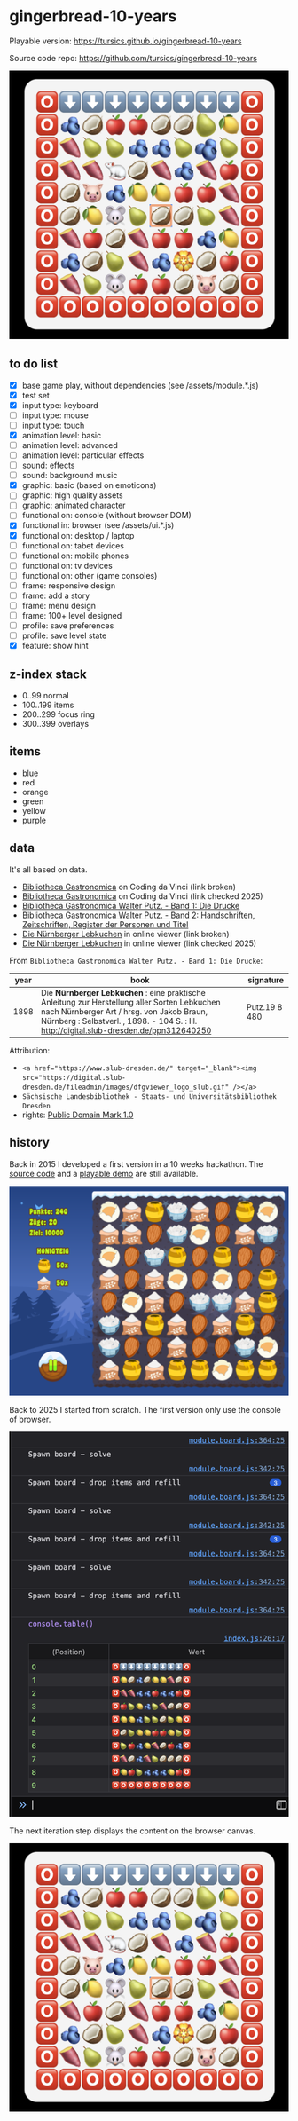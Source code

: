 # gingerbread-10-years

Playable version: https://tursics.github.io/gingerbread-10-years

Source code repo: https://github.com/tursics/gingerbread-10-years

![screenshot](/doc/emoji.png)

## to do list

- [x] base game play, without dependencies  (see /assets/module.*.js)
- [x] test set
- [x] input type: keyboard
- [ ] input type: mouse
- [ ] input type: touch
- [x] animation level: basic
- [ ] animation level: advanced
- [ ] animation level: particular effects
- [ ] sound: effects
- [ ] sound: background music
- [x] graphic: basic (based on emoticons)
- [ ] graphic: high quality assets
- [ ] graphic: animated character
- [ ] functional on: console (without browser DOM)
- [x] functional in: browser (see /assets/ui.*.js)
- [x] functional on: desktop / laptop
- [ ] functional on: tabet devices
- [ ] functional on: mobile phones
- [ ] functional on: tv devices
- [ ] functional on: other (game consoles)
- [ ] frame: responsive design
- [ ] frame: add a story
- [ ] frame: menu design
- [ ] frame: 100+ level designed
- [ ] profile: save preferences
- [ ] profile: save level state
- [x] feature: show hint

## z-index stack

- 0..99 normal
- 100..199 items
- 200..299 focus ring
- 300..399 overlays

## items

- blue
- red
- orange
- green
- yellow
- purple

## data

It's all based on data.

* [Bibliotheca Gastronomica](http://codingdavinci.de/daten/#slub-dresden) on Coding da Vinci (link broken)
* [Bibliotheca Gastronomica](https://codingdavinci.de/daten/bibliotheca-gastronomica) on Coding da Vinci (link checked 2025)
* [Bibliotheca Gastronomica Walter Putz. - Band 1: Die Drucke](https://slub.qucosa.de/landing-page/?tx_dlf[id]=https%3A%2F%2Fslub.qucosa.de%2Fapi%2Fqucosa%253A920%2Fmets)
* [Bibliotheca Gastronomica Walter Putz. - Band 2: Handschriften, Zeitschriften, Register der Personen und Titel](https://slub.qucosa.de/landing-page/?tx_dlf[id]=https%3A%2F%2Fslub.qucosa.de%2Fapi%2Fqucosa%253A921%2Fmets)
* [Die Nürnberger Lebkuchen](http://digital.slub-dresden.de/werkansicht/dlf/12327/) in online viewer (link broken)
* [Die Nürnberger Lebkuchen](https://digital.slub-dresden.de/werkansicht/dlf/12327/1) in online viewer (link checked 2025)

From `Bibliotheca Gastronomica Walter Putz. - Band 1: Die Drucke`:

year | book | signature
-----|------|----------
1898 | Die **Nürnberger Lebkuchen** : eine praktische Anleitung zur Herstellung aller Sorten Lebkuchen nach Nürnberger Art / hrsg. von Jakob Braun, Nürnberg : Selbstverl. , 1898. - 104 S. : Ill. http://digital.slub-dresden.de/ppn312640250 | Putz.19 8 480

Attribution:

- `<a href="https://www.slub-dresden.de/" target="_blank"><img src="https://digital.slub-dresden.de/fileadmin/images/dfgviewer_logo_slub.gif" /></a>`
- `Sächsische Landesbibliothek - Staats- und Universitätsbibliothek Dresden`
- rights: [Public Domain Mark 1.0](http://creativecommons.org/publicdomain/mark/1.0/)

## history

Back in 2015 I developed a first version in a 10 weeks hackathon. The [source code](https://github.com/tursics/GingerbreadGame) and a [playable demo](https://tursics.de/sample/gingerbread/) are still available.

![old game screenshot](https://github.com/tursics/GingerbreadGame/raw/master/preview/level.png)

Back to 2025 I started from scratch. The first version only use the console of browser.

![screenshot](/doc/console.png)

The next iteration step displays the content on the browser canvas.

![screenshot](/doc/emoji.png)
